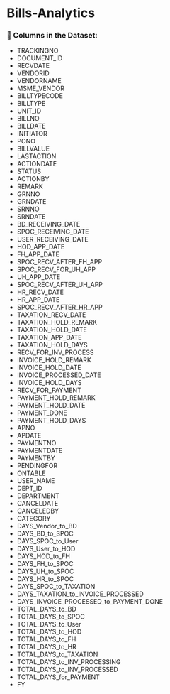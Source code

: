 # Bills-Analytics

### 🧾 Columns in the Dataset:

- TRACKINGNO  
- DOCUMENT_ID  
- RECVDATE  
- VENDORID  
- VENDORNAME  
- MSME_VENDOR  
- BILLTYPECODE  
- BILLTYPE  
- UNIT_ID  
- BILLNO  
- BILLDATE  
- INITIATOR  
- PONO  
- BILLVALUE  
- LASTACTION  
- ACTIONDATE  
- STATUS  
- ACTIONBY  
- REMARK  
- GRNNO  
- GRNDATE  
- SRNNO  
- SRNDATE  
- BD_RECEIVING_DATE  
- SPOC_RECEIVING_DATE  
- USER_RECEIVING_DATE  
- HOD_APP_DATE  
- FH_APP_DATE  
- SPOC_RECV_AFTER_FH_APP  
- SPOC_RECV_FOR_UH_APP  
- UH_APP_DATE  
- SPOC_RECV_AFTER_UH_APP  
- HR_RECV_DATE  
- HR_APP_DATE  
- SPOC_RECV_AFTER_HR_APP  
- TAXATION_RECV_DATE  
- TAXATION_HOLD_REMARK  
- TAXATION_HOLD_DATE  
- TAXATION_APP_DATE  
- TAXATION_HOLD_DAYS  
- RECV_FOR_INV_PROCESS  
- INVOICE_HOLD_REMARK  
- INVOICE_HOLD_DATE  
- INVOICE_PROCESSED_DATE  
- INVOICE_HOLD_DAYS  
- RECV_FOR_PAYMENT  
- PAYMENT_HOLD_REMARK  
- PAYMENT_HOLD_DATE  
- PAYMENT_DONE  
- PAYMENT_HOLD_DAYS  
- APNO  
- APDATE  
- PAYMENTNO  
- PAYMENTDATE  
- PAYMENTBY  
- PENDINGFOR  
- ONTABLE  
- USER_NAME  
- DEPT_ID  
- DEPARTMENT  
- CANCELDATE  
- CANCELEDBY  
- CATEGORY  
- DAYS_Vendor_to_BD  
- DAYS_BD_to_SPOC  
- DAYS_SPOC_to_User  
- DAYS_User_to_HOD  
- DAYS_HOD_to_FH  
- DAYS_FH_to_SPOC  
- DAYS_UH_to_SPOC  
- DAYS_HR_to_SPOC  
- DAYS_SPOC_to_TAXATION  
- DAYS_TAXATION_to_INVOICE_PROCESSED  
- DAYS_INVOICE_PROCESSED_to_PAYMENT_DONE  
- TOTAL_DAYS_to_BD  
- TOTAL_DAYS_to_SPOC  
- TOTAL_DAYS_to_User  
- TOTAL_DAYS_to_HOD  
- TOTAL_DAYS_to_FH  
- TOTAL_DAYS_to_HR  
- TOTAL_DAYS_to_TAXATION  
- TOTAL_DAYS_to_INV_PROCESSING  
- TOTAL_DAYS_to_INV_PROCESSED  
- TOTAL_DAYS_for_PAYMENT  
- FY
